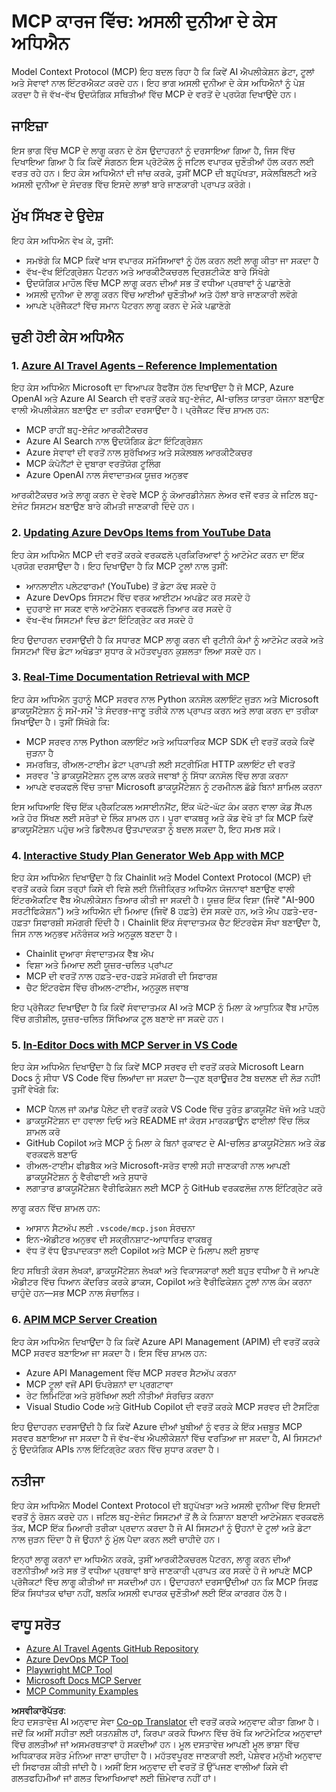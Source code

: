 <!--
CO_OP_TRANSLATOR_METADATA:
{
  "original_hash": "6940b1e931e51821b219aa9dcfe8c4ee",
  "translation_date": "2025-06-23T11:05:23+00:00",
  "source_file": "09-CaseStudy/README.md",
  "language_code": "pa"
}
-->
# MCP ਕਾਰਜ ਵਿੱਚ: ਅਸਲੀ ਦੁਨੀਆ ਦੇ ਕੇਸ ਅਧਿਐਨ

Model Context Protocol (MCP) ਇਹ ਬਦਲ ਰਿਹਾ ਹੈ ਕਿ ਕਿਵੇਂ AI ਐਪਲੀਕੇਸ਼ਨ ਡੇਟਾ, ਟੂਲਾਂ ਅਤੇ ਸੇਵਾਵਾਂ ਨਾਲ ਇੰਟਰਐਕਟ ਕਰਦੇ ਹਨ। ਇਹ ਭਾਗ ਅਸਲੀ ਦੁਨੀਆ ਦੇ ਕੇਸ ਅਧਿਐਨਾਂ ਨੂੰ ਪੇਸ਼ ਕਰਦਾ ਹੈ ਜੋ ਵੱਖ-ਵੱਖ ਉਦਯੋਗਿਕ ਸਥਿਤੀਆਂ ਵਿੱਚ MCP ਦੇ ਵਰਤੋਂ ਦੇ ਪ੍ਰਯੋਗ ਦਿਖਾਉਂਦੇ ਹਨ।

## ਜਾਇਜ਼ਾ

ਇਸ ਭਾਗ ਵਿੱਚ MCP ਦੇ ਲਾਗੂ ਕਰਨ ਦੇ ਠੋਸ ਉਦਾਹਰਨਾਂ ਨੂੰ ਦਰਸਾਇਆ ਗਿਆ ਹੈ, ਜਿਸ ਵਿੱਚ ਦਿਖਾਇਆ ਗਿਆ ਹੈ ਕਿ ਕਿਵੇਂ ਸੰਗਠਨ ਇਸ ਪ੍ਰੋਟੋਕੋਲ ਨੂੰ ਜਟਿਲ ਵਪਾਰਕ ਚੁਣੌਤੀਆਂ ਹੱਲ ਕਰਨ ਲਈ ਵਰਤ ਰਹੇ ਹਨ। ਇਹ ਕੇਸ ਅਧਿਐਨਾਂ ਦੀ ਜਾਂਚ ਕਰਕੇ, ਤੁਸੀਂ MCP ਦੀ ਬਹੁਪੱਖਤਾ, ਸਕੇਲਬਿਲਟੀ ਅਤੇ ਅਸਲੀ ਦੁਨੀਆ ਦੇ ਸੰਦਰਭ ਵਿੱਚ ਇਸਦੇ ਲਾਭਾਂ ਬਾਰੇ ਜਾਣਕਾਰੀ ਪ੍ਰਾਪਤ ਕਰੋਗੇ।

## ਮੁੱਖ ਸਿੱਖਣ ਦੇ ਉਦੇਸ਼

ਇਹ ਕੇਸ ਅਧਿਐਨ ਵੇਖ ਕੇ, ਤੁਸੀਂ:

- ਸਮਝੋਗੇ ਕਿ MCP ਕਿਵੇਂ ਖਾਸ ਵਪਾਰਕ ਸਮੱਸਿਆਵਾਂ ਨੂੰ ਹੱਲ ਕਰਨ ਲਈ ਲਾਗੂ ਕੀਤਾ ਜਾ ਸਕਦਾ ਹੈ  
- ਵੱਖ-ਵੱਖ ਇੰਟਿਗ੍ਰੇਸ਼ਨ ਪੈਟਰਨ ਅਤੇ ਆਰਕੀਟੈਕਚਰਲ ਦ੍ਰਿਸ਼ਟੀਕੋਣ ਬਾਰੇ ਸਿੱਖੋਗੇ  
- ਉਦਯੋਗਿਕ ਮਾਹੌਲ ਵਿੱਚ MCP ਲਾਗੂ ਕਰਨ ਦੀਆਂ ਸਭ ਤੋਂ ਵਧੀਆ ਪ੍ਰਥਾਵਾਂ ਨੂੰ ਪਛਾਣੋਗੇ  
- ਅਸਲੀ ਦੁਨੀਆ ਦੇ ਲਾਗੂ ਕਰਨ ਵਿੱਚ ਆਈਆਂ ਚੁਣੌਤੀਆਂ ਅਤੇ ਹੱਲਾਂ ਬਾਰੇ ਜਾਣਕਾਰੀ ਲਵੋਗੇ  
- ਆਪਣੇ ਪ੍ਰੋਜੈਕਟਾਂ ਵਿੱਚ ਸਮਾਨ ਪੈਟਰਨ ਲਾਗੂ ਕਰਨ ਦੇ ਮੌਕੇ ਪਛਾਣੋਗੇ  

## ਚੁਣੀ ਹੋਈ ਕੇਸ ਅਧਿਐਨ

### 1. [Azure AI Travel Agents – Reference Implementation](./travelagentsample.md)

ਇਹ ਕੇਸ ਅਧਿਐਨ Microsoft ਦਾ ਵਿਆਪਕ ਰੈਫਰੈਂਸ ਹੱਲ ਦਿਖਾਉਂਦਾ ਹੈ ਜੋ MCP, Azure OpenAI ਅਤੇ Azure AI Search ਦੀ ਵਰਤੋਂ ਕਰਕੇ ਬਹੁ-ਏਜੰਟ, AI-ਚਲਿਤ ਯਾਤਰਾ ਯੋਜਨਾ ਬਣਾਉਣ ਵਾਲੀ ਐਪਲੀਕੇਸ਼ਨ ਬਣਾਉਣ ਦਾ ਤਰੀਕਾ ਦਰਸਾਉਂਦਾ ਹੈ। ਪ੍ਰੋਜੈਕਟ ਵਿੱਚ ਸ਼ਾਮਲ ਹਨ:

- MCP ਰਾਹੀਂ ਬਹੁ-ਏਜੰਟ ਆਰਕੀਟੈਕਚਰ  
- Azure AI Search ਨਾਲ ਉਦਯੋਗਿਕ ਡੇਟਾ ਇੰਟਿਗ੍ਰੇਸ਼ਨ  
- Azure ਸੇਵਾਵਾਂ ਦੀ ਵਰਤੋਂ ਨਾਲ ਸੁਰੱਖਿਅਤ ਅਤੇ ਸਕੇਲਬਲ ਆਰਕੀਟੈਕਚਰ  
- MCP ਕੰਪੋਨੈਂਟਾਂ ਦੇ ਦੁਬਾਰਾ ਵਰਤੋਂਯੋਗ ਟੂਲਿੰਗ  
- Azure OpenAI ਨਾਲ ਸੰਵਾਦਾਤਮਕ ਯੂਜ਼ਰ ਅਨੁਭਵ  

ਆਰਕੀਟੈਕਚਰ ਅਤੇ ਲਾਗੂ ਕਰਨ ਦੇ ਵੇਰਵੇ MCP ਨੂੰ ਕੋਆਰਡੀਨੇਸ਼ਨ ਲੇਅਰ ਵਜੋਂ ਵਰਤ ਕੇ ਜਟਿਲ ਬਹੁ-ਏਜੰਟ ਸਿਸਟਮ ਬਣਾਉਣ ਬਾਰੇ ਕੀਮਤੀ ਜਾਣਕਾਰੀ ਦਿੰਦੇ ਹਨ।

### 2. [Updating Azure DevOps Items from YouTube Data](./UpdateADOItemsFromYT.md)

ਇਹ ਕੇਸ ਅਧਿਐਨ MCP ਦੀ ਵਰਤੋਂ ਕਰਕੇ ਵਰਕਫਲੋ ਪ੍ਰਕਿਰਿਆਵਾਂ ਨੂੰ ਆਟੋਮੇਟ ਕਰਨ ਦਾ ਇੱਕ ਪ੍ਰਯੋਗ ਦਰਸਾਉਂਦਾ ਹੈ। ਇਹ ਦਿਖਾਉਂਦਾ ਹੈ ਕਿ MCP ਟੂਲਾਂ ਨਾਲ ਤੁਸੀਂ:

- ਆਨਲਾਈਨ ਪਲੇਟਫਾਰਮਾਂ (YouTube) ਤੋਂ ਡੇਟਾ ਕੱਢ ਸਕਦੇ ਹੋ  
- Azure DevOps ਸਿਸਟਮ ਵਿੱਚ ਵਰਕ ਆਈਟਮ ਅਪਡੇਟ ਕਰ ਸਕਦੇ ਹੋ  
- ਦੁਹਰਾਏ ਜਾ ਸਕਣ ਵਾਲੇ ਆਟੋਮੇਸ਼ਨ ਵਰਕਫਲੋ ਤਿਆਰ ਕਰ ਸਕਦੇ ਹੋ  
- ਵੱਖ-ਵੱਖ ਸਿਸਟਮਾਂ ਵਿਚ ਡੇਟਾ ਇੰਟਿਗ੍ਰੇਟ ਕਰ ਸਕਦੇ ਹੋ  

ਇਹ ਉਦਾਹਰਨ ਦਰਸਾਉਂਦੀ ਹੈ ਕਿ ਸਧਾਰਣ MCP ਲਾਗੂ ਕਰਨ ਵੀ ਰੁਟੀਨੀ ਕੰਮਾਂ ਨੂੰ ਆਟੋਮੇਟ ਕਰਕੇ ਅਤੇ ਸਿਸਟਮਾਂ ਵਿੱਚ ਡੇਟਾ ਅਖੰਡਤਾ ਸੁਧਾਰ ਕੇ ਮਹੱਤਵਪੂਰਨ ਕੁਸ਼ਲਤਾ ਲਿਆ ਸਕਦੇ ਹਨ।

### 3. [Real-Time Documentation Retrieval with MCP](./docs-mcp/README.md)

ਇਹ ਕੇਸ ਅਧਿਐਨ ਤੁਹਾਨੂੰ MCP ਸਰਵਰ ਨਾਲ Python ਕਨਸੋਲ ਕਲਾਇੰਟ ਜੁੜਨ ਅਤੇ Microsoft ਡਾਕਯੂਮੈਂਟੇਸ਼ਨ ਨੂੰ ਸਮੇਂ-ਸਮੇਂ 'ਤੇ ਸੰਦਰਭ-ਜਾਣੂ ਤਰੀਕੇ ਨਾਲ ਪ੍ਰਾਪਤ ਕਰਨ ਅਤੇ ਲਾਗ ਕਰਨ ਦਾ ਤਰੀਕਾ ਸਿਖਾਉਂਦਾ ਹੈ। ਤੁਸੀਂ ਸਿੱਖੋਗੇ ਕਿ:

- MCP ਸਰਵਰ ਨਾਲ Python ਕਲਾਇੰਟ ਅਤੇ ਅਧਿਕਾਰਿਕ MCP SDK ਦੀ ਵਰਤੋਂ ਕਰਕੇ ਕਿਵੇਂ ਜੁੜਨਾ ਹੈ  
- ਸਮਰਥਿਤ, ਰੀਅਲ-ਟਾਈਮ ਡੇਟਾ ਪ੍ਰਾਪਤੀ ਲਈ ਸਟ੍ਰੀਮਿੰਗ HTTP ਕਲਾਇੰਟ ਦੀ ਵਰਤੋਂ  
- ਸਰਵਰ 'ਤੇ ਡਾਕਯੂਮੈਂਟੇਸ਼ਨ ਟੂਲ ਕਾਲ ਕਰਕੇ ਜਵਾਬਾਂ ਨੂੰ ਸਿੱਧਾ ਕਨਸੋਲ ਵਿੱਚ ਲਾਗ ਕਰਨਾ  
- ਆਪਣੇ ਵਰਕਫਲੋ ਵਿੱਚ ਤਾਜ਼ਾ Microsoft ਡਾਕਯੂਮੈਂਟੇਸ਼ਨ ਨੂੰ ਟਰਮੀਨਲ ਛੱਡੇ ਬਿਨਾਂ ਸ਼ਾਮਿਲ ਕਰਨਾ  

ਇਸ ਅਧਿਆਇ ਵਿੱਚ ਇੱਕ ਪ੍ਰੈਕਟਿਕਲ ਅਸਾਈਨਮੈਂਟ, ਇੱਕ ਘੱਟੋ-ਘੱਟ ਕੰਮ ਕਰਨ ਵਾਲਾ ਕੋਡ ਸੈਂਪਲ ਅਤੇ ਹੋਰ ਸਿੱਖਣ ਲਈ ਸਰੋਤਾਂ ਦੇ ਲਿੰਕ ਸ਼ਾਮਲ ਹਨ। ਪੂਰਾ ਵਾਕਥਰੂ ਅਤੇ ਕੋਡ ਵੇਖੋ ਤਾਂ ਕਿ MCP ਕਿਵੇਂ ਡਾਕਯੂਮੈਂਟੇਸ਼ਨ ਪਹੁੰਚ ਅਤੇ ਡਿਵੈਲਪਰ ਉਤਪਾਦਕਤਾ ਨੂੰ ਬਦਲ ਸਕਦਾ ਹੈ, ਇਹ ਸਮਝ ਸਕੋ।

### 4. [Interactive Study Plan Generator Web App with MCP](./docs-mcp/README.md)

ਇਹ ਕੇਸ ਅਧਿਐਨ ਦਿਖਾਉਂਦਾ ਹੈ ਕਿ Chainlit ਅਤੇ Model Context Protocol (MCP) ਦੀ ਵਰਤੋਂ ਕਰਕੇ ਕਿਸ ਤਰ੍ਹਾਂ ਕਿਸੇ ਵੀ ਵਿਸ਼ੇ ਲਈ ਨਿੱਜੀਕ੍ਰਿਤ ਅਧਿਐਨ ਯੋਜਨਾਵਾਂ ਬਣਾਉਣ ਵਾਲੀ ਇੰਟਰਐਕਟਿਵ ਵੈੱਬ ਐਪਲੀਕੇਸ਼ਨ ਤਿਆਰ ਕੀਤੀ ਜਾ ਸਕਦੀ ਹੈ। ਯੂਜ਼ਰ ਇੱਕ ਵਿਸ਼ਾ (ਜਿਵੇਂ "AI-900 ਸਰਟੀਫਿਕੇਸ਼ਨ") ਅਤੇ ਅਧਿਐਨ ਦੀ ਮਿਆਦ (ਜਿਵੇਂ 8 ਹਫ਼ਤੇ) ਦੱਸ ਸਕਦੇ ਹਨ, ਅਤੇ ਐਪ ਹਫ਼ਤੇ-ਦਰ-ਹਫ਼ਤਾ ਸਿਫਾਰਸ਼ੀ ਸਮੱਗਰੀ ਦਿੰਦੀ ਹੈ। Chainlit ਇੱਕ ਸੰਵਾਦਾਤਮਕ ਚੈਟ ਇੰਟਰਫੇਸ ਸੌਖਾ ਬਣਾਉਂਦਾ ਹੈ, ਜਿਸ ਨਾਲ ਅਨੁਭਵ ਮਨੋਰੰਜਕ ਅਤੇ ਅਨੁਕੂਲ ਬਣਦਾ ਹੈ।

- Chainlit ਦੁਆਰਾ ਸੰਵਾਦਾਤਮਕ ਵੈੱਬ ਐਪ  
- ਵਿਸ਼ਾ ਅਤੇ ਮਿਆਦ ਲਈ ਯੂਜ਼ਰ-ਚਲਿਤ ਪ੍ਰਾਂਪਟ  
- MCP ਦੀ ਵਰਤੋਂ ਨਾਲ ਹਫ਼ਤੇ-ਦਰ-ਹਫ਼ਤੇ ਸਮੱਗਰੀ ਦੀ ਸਿਫਾਰਸ਼  
- ਚੈਟ ਇੰਟਰਫੇਸ ਵਿੱਚ ਰੀਅਲ-ਟਾਈਮ, ਅਨੁਕੂਲ ਜਵਾਬ  

ਇਹ ਪ੍ਰੋਜੈਕਟ ਦਿਖਾਉਂਦਾ ਹੈ ਕਿ ਕਿਵੇਂ ਸੰਵਾਦਾਤਮਕ AI ਅਤੇ MCP ਨੂੰ ਮਿਲਾ ਕੇ ਆਧੁਨਿਕ ਵੈੱਬ ਮਾਹੌਲ ਵਿੱਚ ਗਤੀਸ਼ੀਲ, ਯੂਜ਼ਰ-ਚਲਿਤ ਸਿੱਖਿਆਕ ਟੂਲ ਬਣਾਏ ਜਾ ਸਕਦੇ ਹਨ।

### 5. [In-Editor Docs with MCP Server in VS Code](./docs-mcp/README.md)

ਇਹ ਕੇਸ ਅਧਿਐਨ ਦਿਖਾਉਂਦਾ ਹੈ ਕਿ ਕਿਵੇਂ MCP ਸਰਵਰ ਦੀ ਵਰਤੋਂ ਕਰਕੇ Microsoft Learn Docs ਨੂੰ ਸੀਧਾ VS Code ਵਿੱਚ ਲਿਆਂਦਾ ਜਾ ਸਕਦਾ ਹੈ—ਹੁਣ ਬ੍ਰਾਊਜ਼ਰ ਟੈਬ ਬਦਲਣ ਦੀ ਲੋੜ ਨਹੀਂ! ਤੁਸੀਂ ਵੇਖੋਗੇ ਕਿ:

- MCP ਪੈਨਲ ਜਾਂ ਕਮਾਂਡ ਪੈਲੇਟ ਦੀ ਵਰਤੋਂ ਕਰਕੇ VS Code ਵਿੱਚ ਤੁਰੰਤ ਡਾਕਯੂਮੈਂਟ ਖੋਜੋ ਅਤੇ ਪੜ੍ਹੋ  
- ਡਾਕਯੂਮੈਂਟੇਸ਼ਨ ਦਾ ਹਵਾਲਾ ਦਿਓ ਅਤੇ README ਜਾਂ ਕੋਰਸ ਮਾਰਕਡਾਊਨ ਫਾਈਲਾਂ ਵਿੱਚ ਲਿੰਕ ਸ਼ਾਮਲ ਕਰੋ  
- GitHub Copilot ਅਤੇ MCP ਨੂੰ ਮਿਲਾ ਕੇ ਬਿਨਾਂ ਰੁਕਾਵਟ ਦੇ AI-ਚਲਿਤ ਡਾਕਯੂਮੈਂਟੇਸ਼ਨ ਅਤੇ ਕੋਡ ਵਰਕਫਲੋ ਬਣਾਓ  
- ਰੀਅਲ-ਟਾਈਮ ਫੀਡਬੈਕ ਅਤੇ Microsoft-ਸਰੋਤ ਵਾਲੀ ਸਹੀ ਜਾਣਕਾਰੀ ਨਾਲ ਆਪਣੀ ਡਾਕਯੂਮੈਂਟੇਸ਼ਨ ਨੂੰ ਵੈਰੀਫਾਈ ਅਤੇ ਸੁਧਾਰੋ  
- ਲਗਾਤਾਰ ਡਾਕਯੂਮੈਂਟੇਸ਼ਨ ਵੈਰੀਫਿਕੇਸ਼ਨ ਲਈ MCP ਨੂੰ GitHub ਵਰਕਫਲੋਜ਼ ਨਾਲ ਇੰਟਿਗ੍ਰੇਟ ਕਰੋ  

ਲਾਗੂ ਕਰਨ ਵਿੱਚ ਸ਼ਾਮਲ ਹਨ:  
- ਆਸਾਨ ਸੈਟਅੱਪ ਲਈ `.vscode/mcp.json` ਸੰਰਚਨਾ  
- ਇਨ-ਐਡੀਟਰ ਅਨੁਭਵ ਦੀ ਸਕ੍ਰੀਨਸ਼ਾਟ-ਆਧਾਰਿਤ ਵਾਕਥਰੂ  
- ਵੱਧ ਤੋਂ ਵੱਧ ਉਤਪਾਦਕਤਾ ਲਈ Copilot ਅਤੇ MCP ਦੇ ਮਿਲਾਪ ਲਈ ਸੁਝਾਵ  

ਇਹ ਸਥਿਤੀ ਕੋਰਸ ਲੇਖਕਾਂ, ਡਾਕਯੂਮੈਂਟੇਸ਼ਨ ਲੇਖਕਾਂ ਅਤੇ ਵਿਕਾਸਕਾਰਾਂ ਲਈ ਬਹੁਤ ਵਧੀਆ ਹੈ ਜੋ ਆਪਣੇ ਐਡੀਟਰ ਵਿੱਚ ਧਿਆਨ ਕੇਂਦਰਿਤ ਕਰਕੇ ਡਾਕਸ, Copilot ਅਤੇ ਵੈਰੀਫਿਕੇਸ਼ਨ ਟੂਲਾਂ ਨਾਲ ਕੰਮ ਕਰਨਾ ਚਾਹੁੰਦੇ ਹਨ—ਸਭ MCP ਨਾਲ ਸੰਚਾਲਿਤ।

### 6. [APIM MCP Server Creation](./apimsample.md)

ਇਹ ਕੇਸ ਅਧਿਐਨ ਦਿਖਾਉਂਦਾ ਹੈ ਕਿ ਕਿਵੇਂ Azure API Management (APIM) ਦੀ ਵਰਤੋਂ ਕਰਕੇ MCP ਸਰਵਰ ਬਣਾਇਆ ਜਾ ਸਕਦਾ ਹੈ। ਇਸ ਵਿੱਚ ਸ਼ਾਮਲ ਹਨ:

- Azure API Management ਵਿੱਚ MCP ਸਰਵਰ ਸੈਟਅੱਪ ਕਰਨਾ  
- MCP ਟੂਲਾਂ ਵਜੋਂ API ਓਪਰੇਸ਼ਨਾਂ ਦਾ ਪ੍ਰਗਟਾਵਾ  
- ਰੇਟ ਲਿਮਿਟਿੰਗ ਅਤੇ ਸੁਰੱਖਿਆ ਲਈ ਨੀਤੀਆਂ ਸੰਰਚਿਤ ਕਰਨਾ  
- Visual Studio Code ਅਤੇ GitHub Copilot ਦੀ ਵਰਤੋਂ ਕਰਕੇ MCP ਸਰਵਰ ਦੀ ਟੈਸਟਿੰਗ  

ਇਹ ਉਦਾਹਰਨ ਦਰਸਾਉਂਦੀ ਹੈ ਕਿ ਕਿਵੇਂ Azure ਦੀਆਂ ਖੂਬੀਆਂ ਨੂੰ ਵਰਤ ਕੇ ਇੱਕ ਮਜ਼ਬੂਤ MCP ਸਰਵਰ ਬਣਾਇਆ ਜਾ ਸਕਦਾ ਹੈ ਜੋ ਵੱਖ-ਵੱਖ ਐਪਲੀਕੇਸ਼ਨਾਂ ਵਿੱਚ ਵਰਤਿਆ ਜਾ ਸਕਦਾ ਹੈ, AI ਸਿਸਟਮਾਂ ਨੂੰ ਉਦਯੋਗਿਕ APIs ਨਾਲ ਇੰਟਿਗ੍ਰੇਟ ਕਰਨ ਵਿੱਚ ਸੁਧਾਰ ਕਰਦਾ ਹੈ।

## ਨਤੀਜਾ

ਇਹ ਕੇਸ ਅਧਿਐਨ Model Context Protocol ਦੀ ਬਹੁਪੱਖਤਾ ਅਤੇ ਅਸਲੀ ਦੁਨੀਆ ਵਿੱਚ ਇਸਦੀ ਵਰਤੋਂ ਨੂੰ ਰੋਸ਼ਨ ਕਰਦੇ ਹਨ। ਜਟਿਲ ਬਹੁ-ਏਜੰਟ ਸਿਸਟਮਾਂ ਤੋਂ ਲੈ ਕੇ ਨਿਸ਼ਾਨਾ ਬਣਾਈ ਆਟੋਮੇਸ਼ਨ ਵਰਕਫਲੋ ਤੱਕ, MCP ਇੱਕ ਮਿਆਰੀ ਤਰੀਕਾ ਪ੍ਰਦਾਨ ਕਰਦਾ ਹੈ ਜੋ AI ਸਿਸਟਮਾਂ ਨੂੰ ਉਹਨਾਂ ਦੇ ਟੂਲਾਂ ਅਤੇ ਡੇਟਾ ਨਾਲ ਜੁੜਨ ਦਿੰਦਾ ਹੈ ਜੋ ਉਹਨਾਂ ਨੂੰ ਮੁੱਲ ਪੈਦਾ ਕਰਨ ਲਈ ਚਾਹੀਦੇ ਹਨ।

ਇਨ੍ਹਾਂ ਲਾਗੂ ਕਰਨਾਂ ਦਾ ਅਧਿਐਨ ਕਰਕੇ, ਤੁਸੀਂ ਆਰਕੀਟੈਕਚਰਲ ਪੈਟਰਨ, ਲਾਗੂ ਕਰਨ ਦੀਆਂ ਰਣਨੀਤੀਆਂ ਅਤੇ ਸਭ ਤੋਂ ਵਧੀਆ ਪ੍ਰਥਾਵਾਂ ਬਾਰੇ ਜਾਣਕਾਰੀ ਪ੍ਰਾਪਤ ਕਰ ਸਕਦੇ ਹੋ ਜੋ ਆਪਣੇ MCP ਪ੍ਰੋਜੈਕਟਾਂ ਵਿੱਚ ਲਾਗੂ ਕੀਤੀਆਂ ਜਾ ਸਕਦੀਆਂ ਹਨ। ਉਦਾਹਰਨਾਂ ਦਰਸਾਉਂਦੀਆਂ ਹਨ ਕਿ MCP ਸਿਰਫ਼ ਇੱਕ ਸਿਧਾਂਤਕ ਢਾਂਚਾ ਨਹੀਂ, ਬਲਕਿ ਅਸਲੀ ਵਪਾਰਕ ਚੁਣੌਤੀਆਂ ਲਈ ਇੱਕ ਕਾਰਗਰ ਹੱਲ ਹੈ।

## ਵਾਧੂ ਸਰੋਤ

- [Azure AI Travel Agents GitHub Repository](https://github.com/Azure-Samples/azure-ai-travel-agents)  
- [Azure DevOps MCP Tool](https://github.com/microsoft/azure-devops-mcp)  
- [Playwright MCP Tool](https://github.com/microsoft/playwright-mcp)  
- [Microsoft Docs MCP Server](https://github.com/MicrosoftDocs/mcp)  
- [MCP Community Examples](https://github.com/microsoft/mcp)

**ਅਸਵੀਕਾਰੋਪੱਤਰ**:  
ਇਹ ਦਸਤਾਵੇਜ਼ AI ਅਨੁਵਾਦ ਸੇਵਾ [Co-op Translator](https://github.com/Azure/co-op-translator) ਦੀ ਵਰਤੋਂ ਕਰਕੇ ਅਨੁਵਾਦ ਕੀਤਾ ਗਿਆ ਹੈ। ਜਦੋਂ ਕਿ ਅਸੀਂ ਸਹੀਤਾ ਲਈ ਯਤਨਸ਼ੀਲ ਹਾਂ, ਕਿਰਪਾ ਕਰਕੇ ਧਿਆਨ ਵਿੱਚ ਰੱਖੋ ਕਿ ਆਟੋਮੇਟਿਕ ਅਨੁਵਾਦਾਂ ਵਿੱਚ ਗਲਤੀਆਂ ਜਾਂ ਅਸਮਰਥਤਾਵਾਂ ਹੋ ਸਕਦੀਆਂ ਹਨ। ਮੂਲ ਦਸਤਾਵੇਜ਼ ਆਪਣੀ ਮੂਲ ਭਾਸ਼ਾ ਵਿੱਚ ਅਧਿਕਾਰਕ ਸਰੋਤ ਮੰਨਿਆ ਜਾਣਾ ਚਾਹੀਦਾ ਹੈ। ਮਹੱਤਵਪੂਰਣ ਜਾਣਕਾਰੀ ਲਈ, ਪੇਸ਼ੇਵਰ ਮਨੁੱਖੀ ਅਨੁਵਾਦ ਦੀ ਸਿਫਾਰਸ਼ ਕੀਤੀ ਜਾਂਦੀ ਹੈ। ਅਸੀਂ ਇਸ ਅਨੁਵਾਦ ਦੀ ਵਰਤੋਂ ਤੋਂ ਉੱਪਜਣ ਵਾਲੀਆਂ ਕਿਸੇ ਵੀ ਗਲਤਫਹਿਮੀਆਂ ਜਾਂ ਗਲਤ ਵਿਆਖਿਆਵਾਂ ਲਈ ਜ਼ਿੰਮੇਵਾਰ ਨਹੀਂ ਹਾਂ।